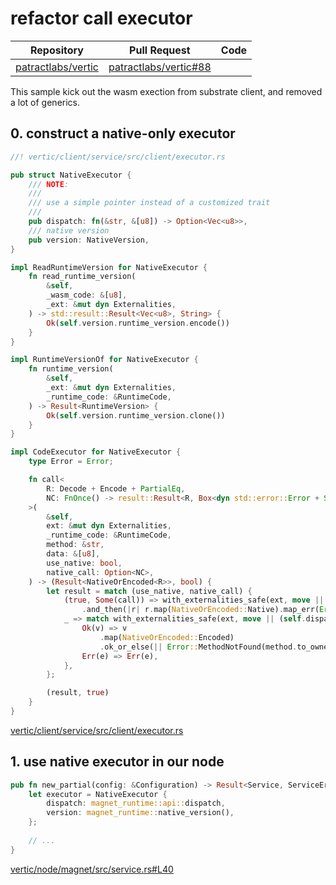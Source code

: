 # refactor call executor

| Repository                   | Pull Request                 | Code |
|------------------------------|------------------------------|------|
| [patractlabs/vertic][vertic] | [patractlabs/vertic#88][#88] |      |

This sample kick out the wasm exection from substrate client, and removed a lot of
generics.

## 0. construct a native-only executor

```rust
//! vertic/client/service/src/client/executor.rs

pub struct NativeExecutor {
    /// NOTE:
    ///
    /// use a simple pointer instead of a customized trait
    ///
    pub dispatch: fn(&str, &[u8]) -> Option<Vec<u8>>,
    /// native version
    pub version: NativeVersion,
}

impl ReadRuntimeVersion for NativeExecutor {
    fn read_runtime_version(
        &self,
        _wasm_code: &[u8],
        _ext: &mut dyn Externalities,
    ) -> std::result::Result<Vec<u8>, String> {
        Ok(self.version.runtime_version.encode())
    }
}

impl RuntimeVersionOf for NativeExecutor {
    fn runtime_version(
        &self,
        _ext: &mut dyn Externalities,
        _runtime_code: &RuntimeCode,
    ) -> Result<RuntimeVersion> {
        Ok(self.version.runtime_version.clone())
    }
}

impl CodeExecutor for NativeExecutor {
    type Error = Error;

    fn call<
        R: Decode + Encode + PartialEq,
        NC: FnOnce() -> result::Result<R, Box<dyn std::error::Error + Send + Sync>> + UnwindSafe,
    >(
        &self,
        ext: &mut dyn Externalities,
        _runtime_code: &RuntimeCode,
        method: &str,
        data: &[u8],
        use_native: bool,
        native_call: Option<NC>,
    ) -> (Result<NativeOrEncoded<R>>, bool) {
        let result = match (use_native, native_call) {
            (true, Some(call)) => with_externalities_safe(ext, move || (call)())
                .and_then(|r| r.map(NativeOrEncoded::Native).map_err(Error::ApiError)),
            _ => match with_externalities_safe(ext, move || (self.dispatch)(method, data)) {
                Ok(v) => v
                    .map(NativeOrEncoded::Encoded)
                    .ok_or_else(|| Error::MethodNotFound(method.to_owned())),
                Err(e) => Err(e),
            },
        };

        (result, true)
    }
}
```

[vertic/client/service/src/client/executor.rs][executor]


## 1. use native executor in our node

```rust
pub fn new_partial(config: &Configuration) -> Result<Service, ServiceError> {
    let executor = NativeExecutor {
        dispatch: magnet_runtime::api::dispatch,
        version: magnet_runtime::native_version(),
    };
    
    // ...
}
```

[vertic/node/magnet/src/service.rs#L40][service]


[#88]: https://github.com/patractlabs/vertic/pull/88
[vertic]: https://github.com/patractlabs/vertic
[executor]: https://github.com/patractlabs/vertic/blob/master/client/service/src/client/executor.rs
[service]: https://github.com/patractlabs/vertic/blob/422dd12c0b096ebf65ad4065d17872d0e62ed9ac/node/magnet/src/service.rs#L40
